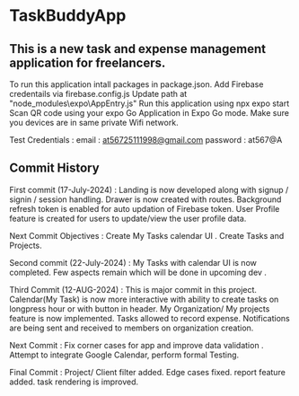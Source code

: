 # TaskBuddyApp

## This is a new task and expense management application for freelancers.

To run this application intall packages in package.json.
Add Firebase credentails via firebase.config.js
Update path at "node_modules\expo\AppEntry.js"
Run this application using npx expo start
Scan QR code using your expo Go Application in Expo Go mode.
Make sure you devices are in same private Wifi network.

Test Credentials : email : at56725111998@gmail.com
password : at567@A

## Commit History

First commit (17-July-2024) : Landing is now developed along with signup / signin / session handling. Drawer is now created with routes. Background refresh token is enabled for auto updation of Firebase token. User Profile feature is created for users to update/view the user profile data.

Next Commit Objectives : Create My Tasks calendar UI . Create Tasks and Projects.

Second commit (22-July-2024) : My Tasks with calendar UI is now completed. Few aspects remain which will be done in upcoming dev .

Third Commit (12-AUG-2024) : This is major commit in this project. Calendar(My Task) is now more interactive with ability to create tasks on longpress hour or with button in header. My Organization/ My projects feature is now implemented. Tasks allowed to record expense. Notifications are being sent and received to members on organization creation.

Next Commit : Fix corner cases for app and improve data validation . Attempt to integrate Google Calendar, perform formal Testing.

Final Commit : Project/ Client filter added. Edge cases fixed. report feature added. task rendering is improved.
